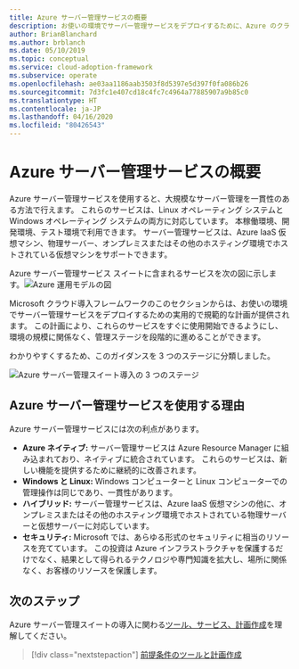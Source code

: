 ```yaml
---
title: Azure サーバー管理サービスの概要
description: お使いの環境でサーバー管理サービスをデプロイするために、Azure のクラウド導入フレームワークのこのセクションで提供される規範的な計画について説明します。
author: BrianBlanchard
ms.author: brblanch
ms.date: 05/10/2019
ms.topic: conceptual
ms.service: cloud-adoption-framework
ms.subservice: operate
ms.openlocfilehash: ae03aa1186aab3503f8d5397e5d397f0fa086b26
ms.sourcegitcommit: 7d3fc1e407cd18c4fc7c4964a77885907a9b85c0
ms.translationtype: HT
ms.contentlocale: ja-JP
ms.lasthandoff: 04/16/2020
ms.locfileid: "80426543"
---
```

# <a name="overview-of-azure-server-management-services"></a>Azure サーバー管理サービスの概要

Azure サーバー管理サービスを使用すると、大規模なサーバー管理を一貫性のある方法で行えます。 これらのサービスは、Linux オペレーティング システムと Windows オペレーティング システムの両方に対応しています。 本稼働環境、開発環境、テスト環境で利用できます。 サーバー管理サービスは、Azure IaaS 仮想マシン、物理サーバー、オンプレミスまたはその他のホスティング環境でホストされている仮想マシンをサポートできます。

Azure サーバー管理サービス スイートに含まれるサービスを次の図に示します。![Azure 運用モデルの図](./media/operations-diagram.png)

Microsoft クラウド導入フレームワークのこのセクションからは、お使いの環境でサーバー管理サービスをデプロイするための実用的で規範的な計画が提供されます。 この計画により、これらのサービスをすぐに使用開始できるようにし、環境の規模に関係なく、管理ステージを段階的に進めることができます。

わかりやすくするため、このガイダンスを 3 つのステージに分類しました。

![Azure サーバー管理スイート導入の 3 つのステージ](./media/operations-stages.png)

<!-- markdownlint-disable MD026 -->

## <a name="why-use-azure-server-management-services"></a>Azure サーバー管理サービスを使用する理由

Azure サーバー管理サービスには次の利点があります。

- **Azure ネイティブ:** サーバー管理サービスは Azure Resource Manager に組み込まれており、ネイティブに統合されています。 これらのサービスは、新しい機能を提供するために継続的に改善されます。
- **Windows と Linux:** Windows コンピューターと Linux コンピューターでの管理操作は同じであり、一貫性があります。
- **ハイブリッド:** サーバー管理サービスは、Azure IaaS 仮想マシンの他に、オンプレミスまたはその他のホスティング環境でホストされている物理サーバーと仮想サーバーに対応しています。
- **セキュリティ:** Microsoft では、あらゆる形式のセキュリティに相当のリソースを充てています。 この投資は Azure インフラストラクチャを保護するだけでなく、結果として得られるテクノロジや専門知識を拡大し、場所に関係なく、お客様のリソースを保護します。

## <a name="next-steps"></a>次のステップ

Azure サーバー管理スイートの導入に関わる[ツール、サービス、計画作成](./prerequisites.md)を理解してください。

> [!div class="nextstepaction"]
> [前提条件のツールと計画作成](./prerequisites.md)

